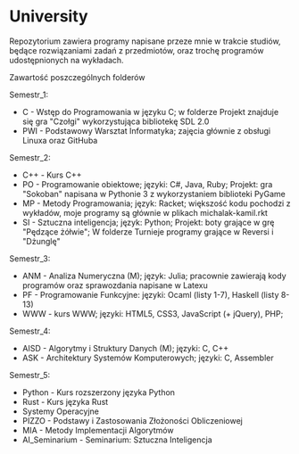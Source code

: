 # University

Repozytorium zawiera programy napisane przeze mnie w trakcie studiów, będące rozwiązaniami zadań z przedmiotów, oraz trochę programów udostępnionych na wykładach.

Zawartość poszczególnych folderów

Semestr_1:
  - C - Wstęp do Programowania w języku C; w folderze Projekt znajduje się gra "Czołgi" wykorzystująca bibliotekę SDL 2.0
  - PWI - Podstawowy Warsztat Informatyka; zajęcia głównie z obsługi Linuxa oraz GitHuba
 
Semestr_2:
  - C++ - Kurs C++
  - PO - Programowanie obiektowe; języki: C#, Java, Ruby; Projekt: gra "Sokoban" napisana w Pythonie 3 z wykorzystaniem biblioteki PyGame
  - MP - Metody Programowania; język: Racket; większość kodu pochodzi z wykładów, moje programy są głównie w plikach michalak-kamil.rkt
  - SI - Sztuczna inteligencja; język: Python; Projekt: boty grające w grę "Pędzące żółwie"; W folderze Turnieje programy grające w Reversi i "Dżunglę"
 
Semestr_3:
  - ANM - Analiza Numeryczna (M); język: Julia; pracownie zawierają kody programów oraz sprawozdania napisane w Latexu
  - PF - Programowanie Funkcyjne: języki: Ocaml (listy 1-7), Haskell (listy 8-13)
  - WWW - kurs WWW; języki: HTML5, CSS3, JavaScript (+ jQuery), PHP;
  
 Semestr_4:
  - AISD - Algorytmy i Struktury Danych (M); języki: C, C++
  - ASK - Architektury Systemów Komputerowych; języki: C, Assembler

Semestr_5:
  - Python - Kurs rozszerzony języka Python
  - Rust - Kurs języka Rust
  - Systemy Operacyjne
  - PIZZO - Podstawy i Zastosowania Złożoności Obliczeniowej
  - MIA - Metody Implementacji Algorytmów
  - AI_Seminarium - Seminarium: Sztuczna Inteligencja
  
